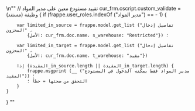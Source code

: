 \n""
// تقييد مستودع معين على مدير المواد
cur_frm.cscript.custom_validate = وظيفة (مستند) {
    if (frappe.user_roles.indexOf ("مدير المواد") == - 1) {

        var limited_in_source = frappe.model.get_list ("تفاصيل إدخال المخزون" ،
            {الأصل: cur_frm.doc.name، s_warehouse: "Restricted"}) ؛

        var limited_in_target = frappe.model.get_list ("تفاصيل إدخال المخزون" ،
            {الأصل: cur_frm.doc.name، t_warehouse: "مقيد"})

        إذا (المقيدة_in_source.length || المقيدة_in_target.length) {
            frappe.msgprint (__ ("مدير المواد فقط يمكنه الدخول في المستودع المقيد")) ؛
            التحقق من صحتها = خطأ ؛
        }
    }
}
""